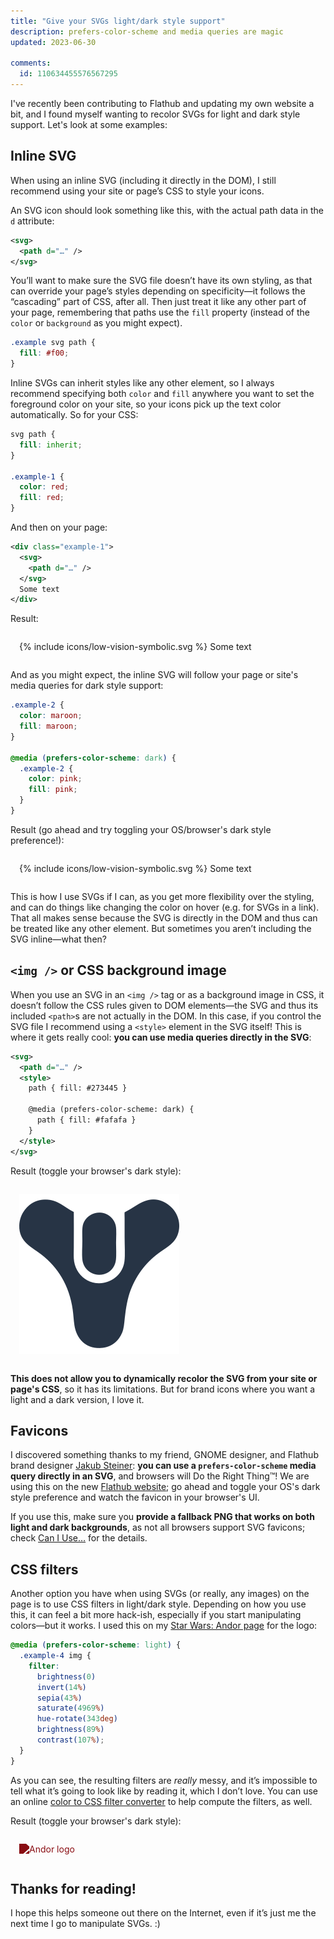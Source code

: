 ```yaml
---
title: "Give your SVGs light/dark style support"
description: prefers-color-scheme and media queries are magic
updated: 2023-06-30

comments:
  id: 110634455576567295
---
```


I've recently been contributing to Flathub and updating my own website a bit, and I found myself wanting to recolor SVGs for light and dark style support. Let's look at some examples:

## Inline SVG

When using an inline SVG (including it directly in the DOM), I still recommend using your site or page’s CSS to style your icons.

An SVG icon should look something like this, with the actual path data in the `d` attribute:

```xml
<svg>
  <path d="…" />
</svg>
```

You’ll want to make sure the SVG file doesn’t have its own styling, as that can override your page’s styles depending on specificity—it follows the “cascading” part of CSS, after all. Then just treat it like any other part of your page, remembering that paths use the `fill` property (instead of the `color` or `background` as you might expect).

```css
.example svg path {
  fill: #f00;
}
```

Inline SVGs can inherit styles like any other element, so I always recommend specifying both `color` and `fill` anywhere you want to set the foreground color on your site, so your icons pick up the text color automatically. So for your CSS:

```css
svg path {
  fill: inherit;
}

.example-1 {
  color: red;
  fill: red;
}
```

And then on your page:

```xml
<div class="example-1">
  <svg>
    <path d="…" />
  </svg>
  Some text
</div>
```

Result:

<div class="example example-1">
  {% include icons/low-vision-symbolic.svg %}
  Some text
  <style>
    svg path {
      color: inherit;
    }

    .example-1 {
      color: red;
      fill: red;
    }
  </style>
</div>

And as you might expect, the inline SVG will follow your page or site's media queries for dark style support:

```css
.example-2 {
  color: maroon;
  fill: maroon;
}

@media (prefers-color-scheme: dark) {
  .example-2 {
    color: pink;
    fill: pink;
  }
}
```

Result (go ahead and try toggling your OS/browser's dark style preference!):

<div class="example example-2">
  {% include icons/low-vision-symbolic.svg %}
  Some text
  <style>
    svg path {
      color: inherit;
    }

    .example-2 {
      color: maroon;
      fill: maroon;
    }

    @media (prefers-color-scheme: dark) {
      .example-2 {
        color: pink;
        fill: pink;
      }
    }
  </style>
</div>

This is how I use SVGs if I can, as you get more flexibility over the styling, and can do things like changing the color on hover (e.g. for SVGs in a link). That all makes sense because the SVG is directly in the DOM and thus can be treated like any other element. But sometimes you aren’t including the SVG inline—what then?

## `<img />` or CSS background image

When you use an SVG in an `<img />` tag or as a background image in CSS, it doesn’t follow the CSS rules given to DOM elements—the SVG and thus its included `<path>`s are not actually in the DOM. In this case, if you control the SVG file I recommend using a `<style>` element in the SVG itself! This is where it gets really cool: **you can use media queries directly in the SVG**:

```xml
<svg>
  <path d="…" />
  <style>
    path { fill: #273445 }

    @media (prefers-color-scheme: dark) {
      path { fill: #fafafa }
    }
  </style>
</svg>
```

Result (toggle your browser's dark style):

<div class="example example-3">
  <img alt="Destiny icon" src="/images/destiny.svg" />
</div>

**This does not allow you to dynamically recolor the SVG from your site or page's CSS**, so it has its limitations. But for brand icons where you want a light and a dark version, I love it.

## Favicons

I discovered something thanks to my friend, GNOME designer, and Flathub brand designer [Jakub Steiner](https://jimmac.eu/): **you can use a `prefers-color-scheme` media query directly in an SVG**, and browsers will Do the Right Thing™! We are using this on the new [Flathub website](https://flathub.org/); go ahead and toggle your OS's dark style preference and watch the favicon in your browser's UI.

If you use this, make sure you **provide a fallback PNG that works on both light and dark backgrounds**, as not all browsers support SVG favicons; check [Can I Use…](https://caniuse.com/link-icon-svg) for the details.

## CSS filters

Another option you have when using SVGs (or really, any images) on the page is to use CSS filters in light/dark style. Depending on how you use this, it can feel a bit more hack-ish, especially if you start manipulating colors—but it works. I used this on my [Star Wars: Andor page](/starwars/andor) for the logo:

```css
@media (prefers-color-scheme: light) {
  .example-4 img {
    filter: 
      brightness(0) 
      invert(14%) 
      sepia(43%) 
      saturate(4969%) 
      hue-rotate(343deg) 
      brightness(89%) 
      contrast(107%);
  }
}
```
As you can see, the resulting filters are _really_ messy, and it’s impossible to tell what it’s going to look like by reading it, which I don’t love. You can use an online [color to CSS filter converter](https://isotropic.co/tool/hex-color-to-css-filter/) to help compute the filters, as well. 

Result (toggle your browser's dark style):

<div class="example example-4">
  <img alt="Andor logo" src="https://cassidyjames.com/images/starwars/andor/logo.png" />
  <style>
  @media (prefers-color-scheme: light) {
    .example-4 img {
      filter: brightness(0) invert(14%) sepia(43%) saturate(4969%) hue-rotate(343deg) brightness(89%) contrast(107%);
    }
  }
  </style>
</div>

## Thanks for reading!

I hope this helps someone out there on the Internet, even if it’s just me the next time I go to manipulate SVGs. :)

<style>
    .example {
      margin: 1em auto;
      padding: 1em;
      background-color: var(--faint);
    }
</style>
